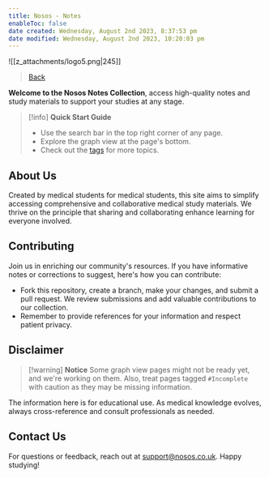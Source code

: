 ```yaml
---
title: Nosos - Notes
enableToc: false
date created: Wednesday, August 2nd 2023, 8:37:53 pm
date modified: Wednesday, August 2nd 2023, 10:20:03 pm
---
```


![[z_attachments/logo5.png|245]]

> [Back](https://www.nosos.co.uk/snippets)

**Welcome to the Nosos Notes Collection**, access high-quality notes and study materials to support your studies at any stage.

> [!info] **Quick Start Guide**
>
> - Use the search bar in the top right corner of any page.
> - Explore the graph view at the page's bottom.
> - Check out the [tags](https://notes.nosos.co.uk/tags/) for more topics.

## About Us

Created by medical students for medical students, this site aims to simplify accessing comprehensive and collaborative medical study materials. We thrive on the principle that sharing and collaborating enhance learning for everyone involved.

## Contributing

Join us in enriching our community's resources. If you have informative notes or corrections to suggest, here's how you can contribute:

- Fork this repository, create a branch, make your changes, and submit a pull request. We review submissions and add valuable contributions to our collection.
- Remember to provide references for your information and respect patient privacy.

## Disclaimer

> [!warning] **Notice**
> Some graph view pages might not be ready yet, and we're working on them. Also, treat pages tagged `#Incomplete` with caution as they may be missing information.

The information here is for educational use. As medical knowledge evolves, always cross-reference and consult professionals as needed.

## Contact Us

For questions or feedback, reach out at support@nosos.co.uk. Happy studying!
